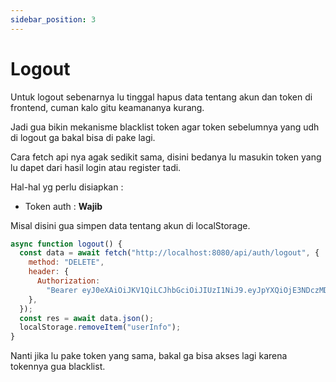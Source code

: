 ```yaml
---
sidebar_position: 3
---
```


# Logout

Untuk logout sebenarnya lu tinggal hapus data tentang akun dan token di frontend, cuman kalo gitu keamananya kurang.

Jadi gua bikin mekanisme blacklist token agar token sebelumnya yang udh di logout ga bakal bisa di pake lagi.

Cara fetch api nya agak sedikit sama, disini bedanya lu masukin token yang lu dapet dari hasil login atau register tadi.

Hal-hal yg perlu disiapkan :

- Token auth : **Wajib**

Misal disini gua simpen data tentang akun di localStorage.

```javascript title="fetch.js"
async function logout() {
  const data = await fetch("http://localhost:8080/api/auth/logout", {
    method: "DELETE",
    header: {
      Authorization:
        "Bearer eyJ0eXAiOiJKV1QiLCJhbGciOiJIUzI1NiJ9.eyJpYXQiOjE3NDczMDMxMTYsImV4cCI6MTc1NTA3OTExNiwidWlkIjoiZXlnc2d5YWd3en0.nSeEFSlJqNfoZLrHyi4pBdQ2-y_fkvv6S-Wx8xcqTU5616166",
    },
  });
  const res = await data.json();
  localStorage.removeItem("userInfo");
}
```

Nanti jika lu pake token yang sama, bakal ga bisa akses lagi karena tokennya gua blacklist.
